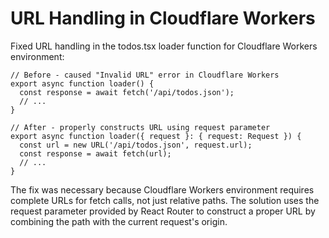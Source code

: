# URL Handling in Cloudflare Workers

Fixed URL handling in the todos.tsx loader function for Cloudflare Workers environment:

```tsx
// Before - caused "Invalid URL" error in Cloudflare Workers
export async function loader() {
  const response = await fetch('/api/todos.json');
  // ...
}

// After - properly constructs URL using request parameter
export async function loader({ request }: { request: Request }) {
  const url = new URL('/api/todos.json', request.url);
  const response = await fetch(url);
  // ...
}
```

The fix was necessary because Cloudflare Workers environment requires complete URLs for fetch calls, not just relative paths. The solution uses the request parameter provided by React Router to construct a proper URL by combining the path with the current request's origin.
